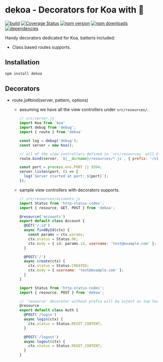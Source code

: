 # dekoa - Decorators for Koa with :revolving_hearts:

[![build](https://travis-ci.org/jimzhan/dekoa.svg?branch=master)](https://travis-ci.org/jimzhan/dekoa)
[![Coverage Status](https://coveralls.io/repos/github/jimzhan/dekoa/badge.svg?branch=master)](https://coveralls.io/github/jimzhan/dekoa?branch=master)
[![npm version](https://img.shields.io/npm/v/dekoa.svg?style=flat-square)](https://www.npmjs.com/package/dekoa)
[![npm downloads](https://img.shields.io/npm/dm/dekoa.svg?style=flat-square)](https://www.npmjs.com/package/dekoa)
[![dependencies](https://david-dm.org/jimzhan/dekoa.svg)](https://david-dm.org/jimzhan/dekoa.svg)


Handy decorators dedicated for Koa, batteris included:
*  Class based routes supports.

## Installation

```bash
npm install dekoa
```

## Decorators

* route.js#bind(server, pattern, options)

  - assuming we have all the view controllers under `src/resources/`.

    ```js
    // src/server.js
    import Koa from 'koa'
    import debug from 'debug';
    import { route } from 'dekoa'

    const log = debug('debug');
    const server = new Koa();

    // all of the view controllers defined in `src/resources` will be automatically registered.
    route.bind(server, `${__dirname}/resources/*.js`, { prefix: '/v1' });

    const port = process.env.PORT || 9394;
    server.listen(port, () => {
      log(`Server started at port: ${port}`);
    });
    ```

  - sample view controllers with decorators supports.

    ```js
    // src/resources/accounts.js
    import Status from 'http-status-codes';
    import { resource, GET, POST } from 'dekoa';

    @resource('accounts')
    export default class Account {
      @GET('/:id')
      async findById(ctx) {
        const params = ctx.params;
        ctx.status = Status.OK;
        ctx.body = { id: params.id, username: 'test@example.com' };
      }

      @POST('/')
      async create(ctx) {
        ctx.status = Status.CREATED;
        ctx.body = { username: 'test@example.com' };
      }
    }
    ```

    ```js
    import Status from 'http-status-codes';
    import { resource, POST } from 'dekoa';

    // `resource` decorator without prefix will be inject as top level URL.
    @resource
    export default class Auth {
      @POST('/login')
      async login(ctx) {
        ctx.status = Status.RESET_CONTENT;
      }

      @POST('/logout')
      async logout(ctx) {
        ctx.status = Status.RESET_CONTENT;
      }
    }
    ```
